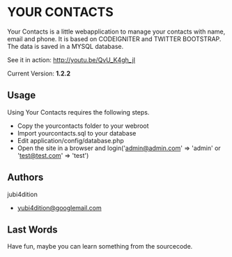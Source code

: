 YOUR CONTACTS
=============

Your Contacts is a little webapplication to manage your contacts with name, email and phone. 
It is based on CODEIGNITER and TWITTER BOOTSTRAP. The data is saved in a MYSQL database.

See it in action: http://youtu.be/QvU_K4gh_jI

Current Version: **1.2.2**

Usage
-----

Using Your Contacts requires the following steps.

* Copy the yourcontacts folder to your webroot
* Import yourcontacts.sql to your database
* Edit application/config/database.php
* Open the site in a browser and login('admin@admin.com' => 'admin' or 'test@test.com' => 'test')

Authors
-------

jubi4dition

* yubi4dition@googlemail.com

Last Words
----------

Have fun, maybe you can learn something from the sourcecode.

